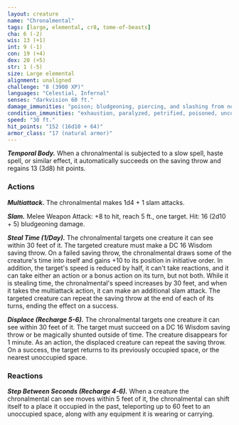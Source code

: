```yaml
---
layout: creature
name: "Chronalmental"
tags: [large, elemental, cr8, tome-of-beasts]
cha: 6 (-2)
wis: 13 (+1)
int: 9 (-1)
con: 19 (+4)
dex: 20 (+5)
str: 1 (-5)
size: Large elemental
alignment: unaligned
challenge: "8 (3900 XP)"
languages: "Celestial, Infernal"
senses: "darkvision 60 ft."
damage_immunities: "poison; bludgeoning, piercing, and slashing from nonmagical weapons"
condition_immunities: "exhaustion, paralyzed, petrified, poisoned, unconscious"
speed: "30 ft."
hit_points: "152 (16d10 + 64)"
armor_class: "17 (natural armor)"
---
```


***Temporal Body.*** When a chronalmental is subjected to a slow spell, haste spell, or similar effect, it automatically succeeds on the saving throw and regains 13 (3d8) hit points.

### Actions

***Multiattack.*** The chronalmental makes 1d4 + 1 slam attacks.

***Slam.*** Melee Weapon Attack: +8 to hit, reach 5 ft., one target. Hit: 16 (2d10 + 5) bludgeoning damage.

***Steal Time (1/Day).*** The chronalmental targets one creature it can see within 30 feet of it. The targeted creature must make a DC 16 Wisdom saving throw. On a failed saving throw, the chronalmental draws some of the creature's time into itself and gains +10 to its position in initiative order. In addition, the target's speed is reduced by half, it can't take reactions, and it can take either an action or a bonus action on its turn, but not both. While it is stealing time, the chronalmental's speed increases by 30 feet, and when it takes the multiattack action, it can make an additional slam attack. The targeted creature can repeat the saving throw at the end of each of its turns, ending the effect on a success.

***Displace (Recharge 5-6).*** The chronalmental targets one creature it can see within 30 feet of it. The target must succeed on a DC 16 Wisdom saving throw or be magically shunted outside of time. The creature disappears for 1 minute. As an action, the displaced creature can repeat the saving throw. On a success, the target returns to its previously occupied space, or the nearest unoccupied space.

### Reactions

***Step Between Seconds (Recharge 4-6).*** When a creature the chronalmental can see moves within 5 feet of it, the chronalmental can shift itself to a place it occupied in the past, teleporting up to 60 feet to an unoccupied space, along with any equipment it is wearing or carrying.

